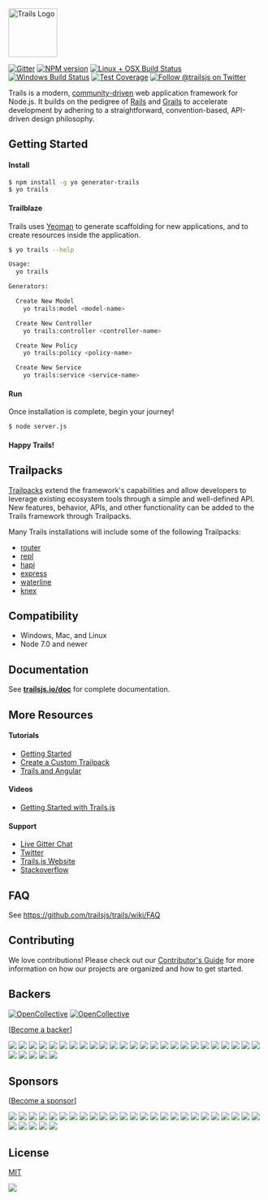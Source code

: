 <img src="http://cdn.trailsjs.io/art/logos/trails-horiz-logo-green.svg" height="96px" title="Trails Logo" />

[![Gitter][gitter-image]][gitter-url]
[![NPM version][npm-image]][npm-url]
[![Linux + OSX Build Status][ci-image]][ci-url]
[![Windows Build Status][appveyor-image]][appveyor-url]
[![Test Coverage][coverage-image]][coverage-url]
[![Follow @trailsjs on Twitter][twitter-image]][twitter-url]

Trails is a modern, [community-driven](https://opencollective.com/trails) web application framework for Node.js. It
builds on the pedigree of [Rails](http://rubyonrails.org/) and [Grails](https://grails.org/)
to accelerate development by adhering to a straightforward, convention-based,
API-driven design philosophy.

## Getting Started

#### Install

```sh
$ npm install -g yo generator-trails
$ yo trails
```

#### Trailblaze

Trails uses [Yeoman](http://yeoman.io/) to generate scaffolding for new
applications, and to create resources inside the application.

```sh
$ yo trails --help

Usage:
  yo trails

Generators:

  Create New Model
    yo trails:model <model-name>

  Create New Controller
    yo trails:controller <controller-name>

  Create New Policy
    yo trails:policy <policy-name>

  Create New Service
    yo trails:service <service-name>
```

#### Run

Once installation is complete, begin your journey!
```sh
$ node server.js
```

#### Happy Trails!

## Trailpacks

[Trailpacks](https://github.com/trailsjs/trailpack) extend the framework's
capabilities and allow developers to leverage existing ecosystem tools through a
simple and well-defined API. New features, behavior, APIs, and other functionality
can be added to the Trails framework through Trailpacks.

Many Trails installations will include some of the following Trailpacks:

- [router](https://github.com/trailsjs/trailpack-router)
- [repl](https://github.com/trailsjs/trailpack-repl)
- [hapi](https://github.com/trailsjs/trailpack-hapi)
- [express](https://github.com/trailsjs/trailpack-express)
- [waterline](https://github.com/trailsjs/trailpack-waterline)
- [knex](https://github.com/trailsjs/trailpack-knex)

## Compatibility

- Windows, Mac, and Linux
- Node 7.0 and newer

## Documentation

See [**trailsjs.io/doc**](http://trailsjs.io/doc) for complete documentation.

## More Resources

#### Tutorials
- [Getting Started](http://blog.jaumard.com/en/2016/01/05/getting-started-with-trails/)
- [Create a Custom Trailpack](http://blog.jaumard.com/en/2016/01/06/create-a-trailpack-for-trails/)
- [Trails and Angular](https://cali-style.com/blog/trails-js-and-angular)

#### Videos
- [Getting Started with Trails.js](https://www.youtube.com/watch?v=AbSp8jqFDAY)

#### Support
- [Live Gitter Chat](https://gitter.im/trailsjs/trails)
- [Twitter](https://twitter.com/trailsjs)
- [Trails.js Website](http://trailsjs.io/support)
- [Stackoverflow](http://stackoverflow.com/questions/tagged/trailsjs)

## FAQ

See https://github.com/trailsjs/trails/wiki/FAQ

## Contributing
We love contributions! Please check out our [Contributor's Guide](https://github.com/trailsjs/trails/blob/master/.github/CONTRIBUTING.md) for more
information on how our projects are organized and how to get started.

## Backers


[![OpenCollective](https://opencollective.com/trails/backers/badge.svg)](#backers) 
[![OpenCollective](https://opencollective.com/trails/sponsors/badge.svg)](#sponsors)

[[Become a backer](https://opencollective.com/trails#backer)]

<a href="https://opencollective.com/trails/backer/0/website" target="_blank"><img src="https://opencollective.com/trails/backer/0/avatar.svg"></a>
<a href="https://opencollective.com/trails/backer/1/website" target="_blank"><img src="https://opencollective.com/trails/backer/1/avatar.svg"></a>
<a href="https://opencollective.com/trails/backer/2/website" target="_blank"><img src="https://opencollective.com/trails/backer/2/avatar.svg"></a>
<a href="https://opencollective.com/trails/backer/3/website" target="_blank"><img src="https://opencollective.com/trails/backer/3/avatar.svg"></a>
<a href="https://opencollective.com/trails/backer/4/website" target="_blank"><img src="https://opencollective.com/trails/backer/4/avatar.svg"></a>
<a href="https://opencollective.com/trails/backer/5/website" target="_blank"><img src="https://opencollective.com/trails/backer/5/avatar.svg"></a>
<a href="https://opencollective.com/trails/backer/6/website" target="_blank"><img src="https://opencollective.com/trails/backer/6/avatar.svg"></a>
<a href="https://opencollective.com/trails/backer/7/website" target="_blank"><img src="https://opencollective.com/trails/backer/7/avatar.svg"></a>
<a href="https://opencollective.com/trails/backer/8/website" target="_blank"><img src="https://opencollective.com/trails/backer/8/avatar.svg"></a>
<a href="https://opencollective.com/trails/backer/9/website" target="_blank"><img src="https://opencollective.com/trails/backer/9/avatar.svg"></a>
<a href="https://opencollective.com/trails/backer/10/website" target="_blank"><img src="https://opencollective.com/trails/backer/10/avatar.svg"></a>
<a href="https://opencollective.com/trails/backer/11/website" target="_blank"><img src="https://opencollective.com/trails/backer/11/avatar.svg"></a>
<a href="https://opencollective.com/trails/backer/12/website" target="_blank"><img src="https://opencollective.com/trails/backer/12/avatar.svg"></a>
<a href="https://opencollective.com/trails/backer/13/website" target="_blank"><img src="https://opencollective.com/trails/backer/13/avatar.svg"></a>
<a href="https://opencollective.com/trails/backer/14/website" target="_blank"><img src="https://opencollective.com/trails/backer/14/avatar.svg"></a>
<a href="https://opencollective.com/trails/backer/15/website" target="_blank"><img src="https://opencollective.com/trails/backer/15/avatar.svg"></a>
<a href="https://opencollective.com/trails/backer/16/website" target="_blank"><img src="https://opencollective.com/trails/backer/16/avatar.svg"></a>
<a href="https://opencollective.com/trails/backer/17/website" target="_blank"><img src="https://opencollective.com/trails/backer/17/avatar.svg"></a>
<a href="https://opencollective.com/trails/backer/18/website" target="_blank"><img src="https://opencollective.com/trails/backer/18/avatar.svg"></a>
<a href="https://opencollective.com/trails/backer/19/website" target="_blank"><img src="https://opencollective.com/trails/backer/19/avatar.svg"></a>
<a href="https://opencollective.com/trails/backer/20/website" target="_blank"><img src="https://opencollective.com/trails/backer/20/avatar.svg"></a>
<a href="https://opencollective.com/trails/backer/21/website" target="_blank"><img src="https://opencollective.com/trails/backer/21/avatar.svg"></a>
<a href="https://opencollective.com/trails/backer/22/website" target="_blank"><img src="https://opencollective.com/trails/backer/22/avatar.svg"></a>
<a href="https://opencollective.com/trails/backer/23/website" target="_blank"><img src="https://opencollective.com/trails/backer/23/avatar.svg"></a>
<a href="https://opencollective.com/trails/backer/24/website" target="_blank"><img src="https://opencollective.com/trails/backer/24/avatar.svg"></a>
<a href="https://opencollective.com/trails/backer/25/website" target="_blank"><img src="https://opencollective.com/trails/backer/25/avatar.svg"></a>
<a href="https://opencollective.com/trails/backer/26/website" target="_blank"><img src="https://opencollective.com/trails/backer/26/avatar.svg"></a>
<a href="https://opencollective.com/trails/backer/27/website" target="_blank"><img src="https://opencollective.com/trails/backer/27/avatar.svg"></a>
<a href="https://opencollective.com/trails/backer/28/website" target="_blank"><img src="https://opencollective.com/trails/backer/28/avatar.svg"></a>
<a href="https://opencollective.com/trails/backer/29/website" target="_blank"><img src="https://opencollective.com/trails/backer/29/avatar.svg"></a>

## Sponsors 

 [[Become a sponsor](https://opencollective.com/trails#sponsor)]

<a href="https://opencollective.com/trails/sponsor/0/website" target="_blank"><img src="https://opencollective.com/trails/sponsor/0/avatar.svg"></a>
<a href="https://opencollective.com/trails/sponsor/1/website" target="_blank"><img src="https://opencollective.com/trails/sponsor/1/avatar.svg"></a>
<a href="https://opencollective.com/trails/sponsor/2/website" target="_blank"><img src="https://opencollective.com/trails/sponsor/2/avatar.svg"></a>
<a href="https://opencollective.com/trails/sponsor/3/website" target="_blank"><img src="https://opencollective.com/trails/sponsor/3/avatar.svg"></a>
<a href="https://opencollective.com/trails/sponsor/4/website" target="_blank"><img src="https://opencollective.com/trails/sponsor/4/avatar.svg"></a>
<a href="https://opencollective.com/trails/sponsor/5/website" target="_blank"><img src="https://opencollective.com/trails/sponsor/5/avatar.svg"></a>
<a href="https://opencollective.com/trails/sponsor/6/website" target="_blank"><img src="https://opencollective.com/trails/sponsor/6/avatar.svg"></a>
<a href="https://opencollective.com/trails/sponsor/7/website" target="_blank"><img src="https://opencollective.com/trails/sponsor/7/avatar.svg"></a>
<a href="https://opencollective.com/trails/sponsor/8/website" target="_blank"><img src="https://opencollective.com/trails/sponsor/8/avatar.svg"></a>
<a href="https://opencollective.com/trails/sponsor/9/website" target="_blank"><img src="https://opencollective.com/trails/sponsor/9/avatar.svg"></a>
<a href="https://opencollective.com/trails/sponsor/10/website" target="_blank"><img src="https://opencollective.com/trails/sponsor/10/avatar.svg"></a>
<a href="https://opencollective.com/trails/sponsor/11/website" target="_blank"><img src="https://opencollective.com/trails/sponsor/11/avatar.svg"></a>
<a href="https://opencollective.com/trails/sponsor/12/website" target="_blank"><img src="https://opencollective.com/trails/sponsor/12/avatar.svg"></a>
<a href="https://opencollective.com/trails/sponsor/13/website" target="_blank"><img src="https://opencollective.com/trails/sponsor/13/avatar.svg"></a>
<a href="https://opencollective.com/trails/sponsor/14/website" target="_blank"><img src="https://opencollective.com/trails/sponsor/14/avatar.svg"></a>
<a href="https://opencollective.com/trails/sponsor/15/website" target="_blank"><img src="https://opencollective.com/trails/sponsor/15/avatar.svg"></a>
<a href="https://opencollective.com/trails/sponsor/16/website" target="_blank"><img src="https://opencollective.com/trails/sponsor/16/avatar.svg"></a>
<a href="https://opencollective.com/trails/sponsor/17/website" target="_blank"><img src="https://opencollective.com/trails/sponsor/17/avatar.svg"></a>
<a href="https://opencollective.com/trails/sponsor/18/website" target="_blank"><img src="https://opencollective.com/trails/sponsor/18/avatar.svg"></a>
<a href="https://opencollective.com/trails/sponsor/19/website" target="_blank"><img src="https://opencollective.com/trails/sponsor/19/avatar.svg"></a>
<a href="https://opencollective.com/trails/sponsor/20/website" target="_blank"><img src="https://opencollective.com/trails/sponsor/20/avatar.svg"></a>
<a href="https://opencollective.com/trails/sponsor/21/website" target="_blank"><img src="https://opencollective.com/trails/sponsor/21/avatar.svg"></a>
<a href="https://opencollective.com/trails/sponsor/22/website" target="_blank"><img src="https://opencollective.com/trails/sponsor/22/avatar.svg"></a>
<a href="https://opencollective.com/trails/sponsor/23/website" target="_blank"><img src="https://opencollective.com/trails/sponsor/23/avatar.svg"></a>
<a href="https://opencollective.com/trails/sponsor/24/website" target="_blank"><img src="https://opencollective.com/trails/sponsor/24/avatar.svg"></a>
<a href="https://opencollective.com/trails/sponsor/25/website" target="_blank"><img src="https://opencollective.com/trails/sponsor/25/avatar.svg"></a>
<a href="https://opencollective.com/trails/sponsor/26/website" target="_blank"><img src="https://opencollective.com/trails/sponsor/26/avatar.svg"></a>
<a href="https://opencollective.com/trails/sponsor/27/website" target="_blank"><img src="https://opencollective.com/trails/sponsor/27/avatar.svg"></a>
<a href="https://opencollective.com/trails/sponsor/28/website" target="_blank"><img src="https://opencollective.com/trails/sponsor/28/avatar.svg"></a>
<a href="https://opencollective.com/trails/sponsor/29/website" target="_blank"><img src="https://opencollective.com/trails/sponsor/29/avatar.svg"></a>

## License
[MIT](https://github.com/trailsjs/trails/blob/master/LICENSE)

<img src="http://cdn.trailsjs.io/art/backgrounds/trails-day.png">

[npm-image]: https://img.shields.io/npm/v/trails.svg?style=flat-square
[npm-url]: https://npmjs.org/package/trails
[ci-image]: https://img.shields.io/travis/trailsjs/trails.svg?style=flat-square&label=Linux%20/%20OSX
[ci-url]: https://travis-ci.org/trailsjs/trails
[appveyor-image]: https://img.shields.io/appveyor/ci/trailsjs/trails/master.svg?style=flat-square&label=Windows
[appveyor-url]: https://ci.appveyor.com/project/trailsjs/trails
[gitter-image]: http://img.shields.io/badge/+%20GITTER-JOIN%20CHAT%20%E2%86%92-1DCE73.svg?style=flat-square
[gitter-url]: https://gitter.im/trailsjs/trails
[twitter-image]: https://img.shields.io/twitter/follow/trailsjs.svg?style=social
[twitter-url]: https://twitter.com/trailsjs
[coverage-image]: https://img.shields.io/codeclimate/coverage/github/trailsjs/trails.svg?style=flat-square
[coverage-url]: https://codeclimate.com/github/trailsjs/trails/coverage
